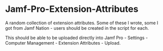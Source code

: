 # Jamf-Pro-Extension-Attributes

A random collection of extension attributes. Some of these I wrote, some I got from Jamf Nation - users should be created in the script for each. 

This should be able to be uploaded directly into Jamf Pro - Settings - Computer Management - Extension Attributes - Upload.
